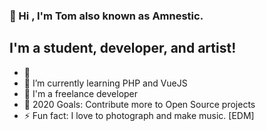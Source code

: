 ### 👋 Hi , I'm Tom also known as Amnestic.

## I'm a student, developer, and artist!

- 🔭 
- 🌱 I’m currently learning PHP and VueJS
- 🔰 I'm a freelance developer 
- 🥅 2020 Goals: Contribute more to Open Source projects
- ⚡ Fun fact: I love to photograph and make music. [EDM]
